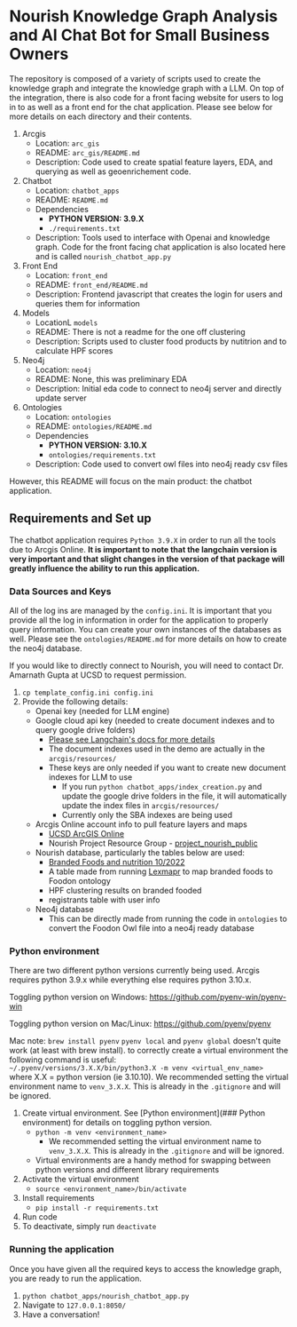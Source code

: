 # Nourish Knowledge Graph Analysis and AI Chat Bot for Small Business Owners
The repository is composed of a variety of scripts used to create the knowledge graph and integrate the knowledge graph with a LLM. On top of the integration, there is also code for a front facing website for users to log in to as well as a front end for the chat application. Please see below for more details on each directory and their contents.

1. Arcgis
    * Location: `arc_gis`
    * README: `arc_gis/README.md`
    * Description: Code used to create spatial feature layers, EDA, and querying as well as geoenrichement code.
2. Chatbot
    * Location: `chatbot_apps`
    * README: `README.md`
    * Dependencies
        * **PYTHON VERSION: 3.9.X**
        * `./requirements.txt`
    * Description: Tools used to interface with Openai and knowledge graph. Code for the front facing chat application is also located here and is called `nourish_chatbot_app.py`
3. Front End
    * Location: `front_end`
    * README: `front_end/README.md`
    * Description: Frontend javascript that creates the login for users and queries them for information
4. Models
    * LocationL `models`
    * README: There is not a readme for the one off clustering
    * Description: Scripts used to cluster food products by nutitrion and to calculate HPF scores
5. Neo4j
    * Location: `neo4j`
    * README: None, this was preliminary EDA
    * Description: Initial eda code to connect to neo4j server and directly update server
6. Ontologies
    * Location: `ontologies`
    * README: `ontologies/README.md`
    * Dependencies
        * **PYTHON VERSION: 3.10.X**
        * `ontologies/requirements.txt`
    * Description: Code used to convert owl files into neo4j ready csv files

However, this README will focus on the main product: the chatbot application.

## Requirements and Set up
The chatbot application requires `Python 3.9.X` in order to run all the tools due to Arcgis Online. **It is important to note that the langchain version is very important and that slight changes in the version of that package will greatly influence the ability to run this application.**

### Data Sources and Keys
All of the log ins are managed by the `config.ini`. It is important that you provide all the log in information in order for the application to properly query information. You can create your own instances of the databases as well. Please see the `ontologies/README.md` for more details on how to create the neo4j database.

If you would like to directly connect to Nourish, you will need to contact Dr. Amarnath Gupta at UCSD to request permission.

1. `cp template_config.ini config.ini`
2. Provide the following details:
    * Openai key (needed for LLM engine)
    * Google cloud api key (needed to create document indexes and to query google drive folders)
        * [Please see Langchain's docs for more details](https://python.langchain.com/en/latest/modules/indexes/document_loaders/examples/google_drive.html)
        * The document indexes used in the demo are actually in the `arcgis/resources/`
        * These keys are only needed if you want to create new document indexes for LLM to use
            * If you run `python chatbot_apps/index_creation.py` and update the google drive folders in the file, it will automatically update the index files in `arcgis/resources/`
            * Currently only the SBA indexes are being used
    * Arcgis Online account info to pull feature layers and maps
        * [UCSD ArcGIS Online](https://ucsdonline.maps.arcgis.com/)
        * Nourish Project Resource Group - [project_nourish_public](https://arcg.is/1nSziL0)
    * Nourish database, particularly the tables below are used:
        * [Branded Foods and nutrition 10/2022](https://fdc.nal.usda.gov/download-datasets.html)
        * A table made from running [Lexmapr](https://github.com/cidgoh/LexMapr) to map branded foods to Foodon ontology
        * HPF clustering results on branded fooded
        * registrants table with user info
    * Neo4j database
        * This can be directly made from running the code in `ontologies` to convert the Foodon Owl file into a neo4j ready database

### Python environment
There are two different python versions currently being used. Arcgis requires python 3.9.x while everything else requires python 3.10.x.

Toggling python version on Windows:
https://github.com/pyenv-win/pyenv-win

Toggling python version on Mac/Linux:
https://github.com/pyenv/pyenv

Mac note:
`brew install pyenv`
`pyenv local` and `pyenv global` doesn't quite work (at least with brew install). to correctly create a virtual environment the following command is useful:  
`~/.pyenv/versions/3.X.X/bin/python3.X -m venv <virtual_env_name>`  
where X.X = python version (ie 3.10.10). We recommended setting the virtual environment name to `venv_3.X.X`. This is already in the `.gitignore` and will be ignored.


1. Create virtual environment. See [Python environment](### Python environment) for details on toggling python version.
    * `python -m venv <environment_name>`
        * We recommended setting the virtual environment name to `venv_3.X.X`. This is already in the `.gitignore` and will be ignored.
    * Virtual environments are a handy method for swapping between python versions and different library requirements
2. Activate the virtual environment
    * `source <environment_name>/bin/activate`
3. Install requirements
    * `pip install -r requirements.txt`
4. Run code
5. To deactivate, simply run `deactivate`

### Running the application
Once you have given all the required keys to access the knowledge graph, you are ready to run the application.

1. `python chatbot_apps/nourish_chatbot_app.py`
2. Navigate to `127.0.0.1:8050/`
3. Have a conversation!
